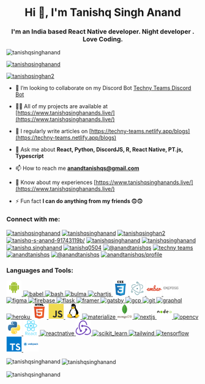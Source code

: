 <h1 align="center">Hi 👋, I'm Tanishq Singh Anand</h1>
<h3 align="center">I'm an India based React Native developer. Night developer . Love Coding.</h3>

<p align="left"> <img src="https://komarev.com/ghpvc/?username=tanishqsinghanand&label=Profile%20views&color=0e75b6&style=flat" alt="tanishqsinghanand" /> </p>

<p align="left"> <a href="https://github.com/ryo-ma/github-profile-trophy"><img src="https://github-profile-trophy.vercel.app/?username=tanishqsinghanand&margin-w=15&column=7&row=8" alt="tanishqsinghanand" /></a> </p>

<p align="left"> <a href="https://twitter.com/tanishqsinghan2" target="blank"><img src="https://img.shields.io/twitter/follow/tanishqsinghan2?logo=twitter&style=for-the-badge" alt="tanishqsinghan2" /></a> </p>

- 👯 I’m looking to collaborate on my Discord Bot [Techny Teams Discord Bot](mailto:anandtanishqs@gmail.com)

- 👨‍💻 All of my projects are available at [https://www.tanishqsinghanands.live/](https://www.tanishqsinghanands.live/)

- 📝 I regularly write articles on [https://techny-teams.netlify.app/blogs](https://techny-teams.netlify.app/blogs)

- 💬 Ask me about **React, Python, DiscordJS, R, React Native, PT.js, Typescript**

- 📫 How to reach me **anandtanishqs@gmail.com**

- 📄 Know about my experiences [https://www.tanishqsinghanands.live/](https://www.tanishqsinghanands.live/)

- ⚡ Fun fact **I can do anything from my friends 🙃🙃**

<h3 align="left">Connect with me:</h3>
<p align="left">
<a href="https://codepen.io/tanishqsinghanand" target="blank"><img align="center" src="https://raw.githubusercontent.com/rahuldkjain/github-profile-readme-generator/master/src/images/icons/Social/codepen.svg" alt="tanishqsinghanand" height="30" width="40" /></a>
<a href="https://dev.to/tanishqsinghanand" target="blank"><img align="center" src="https://cdn.jsdelivr.net/npm/simple-icons@3.0.1/icons/dev-dot-to.svg" alt="tanishqsinghanand" height="30" width="40" /></a>
<a href="https://twitter.com/tanishqsinghan2" target="blank"><img align="center" src="https://raw.githubusercontent.com/rahuldkjain/github-profile-readme-generator/master/src/images/icons/Social/twitter.svg" alt="tanishqsinghan2" height="30" width="40" /></a>
<a href="https://linkedin.com/in/tanishq-s-anand-91743119b/" target="blank"><img align="center" src="https://raw.githubusercontent.com/rahuldkjain/github-profile-readme-generator/master/src/images/icons/Social/linked-in-alt.svg" alt="tanishq-s-anand-91743119b/" height="30" width="40" /></a>
<a href="https://codesandbox.com/tanishqsinghanand" target="blank"><img align="center" src="https://cdn.jsdelivr.net/npm/simple-icons@3.0.1/icons/codesandbox.svg" alt="tanishqsinghanand" height="30" width="40" /></a>
<a href="https://kaggle.com/tanishqsinghanand" target="blank"><img align="center" src="https://raw.githubusercontent.com/rahuldkjain/github-profile-readme-generator/master/src/images/icons/Social/kaggle.svg" alt="tanishqsinghanand" height="30" width="40" /></a>
<a href="https://fb.com/tanishq.singhanand" target="blank"><img align="center" src="https://raw.githubusercontent.com/rahuldkjain/github-profile-readme-generator/master/src/images/icons/Social/facebook.svg" alt="tanishq.singhanand" height="30" width="40" /></a>
<a href="https://instagram.com/tanishq0504" target="blank"><img align="center" src="https://raw.githubusercontent.com/rahuldkjain/github-profile-readme-generator/master/src/images/icons/Social/instagram.svg" alt="tanishq0504" height="30" width="40" /></a>
<a href="https://medium.com/@anandtanishqs" target="blank"><img align="center" src="https://raw.githubusercontent.com/rahuldkjain/github-profile-readme-generator/master/src/images/icons/Social/medium.svg" alt="@anandtanishqs" height="30" width="40" /></a>
<a href="https://www.youtube.com/c/techny teams" target="blank"><img align="center" src="https://raw.githubusercontent.com/rahuldkjain/github-profile-readme-generator/master/src/images/icons/Social/youtube.svg" alt="techny teams" height="30" width="40" /></a>
<a href="https://www.hackerrank.com/anandtanishqs" target="blank"><img align="center" src="https://raw.githubusercontent.com/rahuldkjain/github-profile-readme-generator/master/src/images/icons/Social/hackerrank.svg" alt="anandtanishqs" height="30" width="40" /></a>
<a href="https://www.hackerearth.com/@anandtanishqs" target="blank"><img align="center" src="https://raw.githubusercontent.com/rahuldkjain/github-profile-readme-generator/master/src/images/icons/Social/hackerearth.svg" alt="@anandtanishqs" height="30" width="40" /></a>
<a href="https://auth.geeksforgeeks.org/user/anandtanishqs/profile" target="blank"><img align="center" src="https://raw.githubusercontent.com/rahuldkjain/github-profile-readme-generator/master/src/images/icons/Social/geeks-for-geeks.svg" alt="anandtanishqs/profile" height="30" width="40" /></a>
</p>

<h3 align="left">Languages and Tools:</h3>
<p align="left"> <a href="https://developer.android.com" target="_blank"> <img src="https://raw.githubusercontent.com/devicons/devicon/master/icons/android/android-original-wordmark.svg" alt="android" width="40" height="40"/> </a> <a href="https://babeljs.io/" target="_blank"> <img src="https://www.vectorlogo.zone/logos/babeljs/babeljs-icon.svg" alt="babel" width="40" height="40"/> </a> <a href="https://www.gnu.org/software/bash/" target="_blank"> <img src="https://www.vectorlogo.zone/logos/gnu_bash/gnu_bash-icon.svg" alt="bash" width="40" height="40"/> </a> <a href="https://bulma.io/" target="_blank"> <img src="https://raw.githubusercontent.com/gilbarbara/logos/804dc257b59e144eaca5bc6ffd16949752c6f789/logos/bulma.svg" alt="bulma" width="40" height="40"/> </a> <a href="https://www.chartjs.org" target="_blank"> <img src="https://www.chartjs.org/media/logo-title.svg" alt="chartjs" width="40" height="40"/> </a> <a href="https://www.w3schools.com/css/" target="_blank"> <img src="https://raw.githubusercontent.com/devicons/devicon/master/icons/css3/css3-original-wordmark.svg" alt="css3" width="40" height="40"/> </a> <a href="https://www.electronjs.org" target="_blank"> <img src="https://raw.githubusercontent.com/devicons/devicon/master/icons/electron/electron-original.svg" alt="electron" width="40" height="40"/> </a> <a href="https://emberjs.com/" target="_blank"> <img src="https://raw.githubusercontent.com/devicons/devicon/master/icons/ember/ember-original-wordmark.svg" alt="ember" width="40" height="40"/> </a> <a href="https://expressjs.com" target="_blank"> <img src="https://raw.githubusercontent.com/devicons/devicon/master/icons/express/express-original-wordmark.svg" alt="express" width="40" height="40"/> </a> <a href="https://www.figma.com/" target="_blank"> <img src="https://www.vectorlogo.zone/logos/figma/figma-icon.svg" alt="figma" width="40" height="40"/> </a> <a href="https://firebase.google.com/" target="_blank"> <img src="https://www.vectorlogo.zone/logos/firebase/firebase-icon.svg" alt="firebase" width="40" height="40"/> </a> <a href="https://flask.palletsprojects.com/" target="_blank"> <img src="https://www.vectorlogo.zone/logos/pocoo_flask/pocoo_flask-icon.svg" alt="flask" width="40" height="40"/> </a> <a href="https://www.framer.com/" target="_blank"> <img src="https://www.vectorlogo.zone/logos/framer/framer-icon.svg" alt="framer" width="40" height="40"/> </a> <a href="https://www.gatsbyjs.com/" target="_blank"> <img src="https://www.vectorlogo.zone/logos/gatsbyjs/gatsbyjs-icon.svg" alt="gatsby" width="40" height="40"/> </a> <a href="https://cloud.google.com" target="_blank"> <img src="https://www.vectorlogo.zone/logos/google_cloud/google_cloud-icon.svg" alt="gcp" width="40" height="40"/> </a> <a href="https://git-scm.com/" target="_blank"> <img src="https://www.vectorlogo.zone/logos/git-scm/git-scm-icon.svg" alt="git" width="40" height="40"/> </a> <a href="https://graphql.org" target="_blank"> <img src="https://www.vectorlogo.zone/logos/graphql/graphql-icon.svg" alt="graphql" width="40" height="40"/> </a> <a href="https://heroku.com" target="_blank"> <img src="https://www.vectorlogo.zone/logos/heroku/heroku-icon.svg" alt="heroku" width="40" height="40"/> </a> <a href="https://www.w3.org/html/" target="_blank"> <img src="https://raw.githubusercontent.com/devicons/devicon/master/icons/html5/html5-original-wordmark.svg" alt="html5" width="40" height="40"/> </a> <a href="https://developer.mozilla.org/en-US/docs/Web/JavaScript" target="_blank"> <img src="https://raw.githubusercontent.com/devicons/devicon/master/icons/javascript/javascript-original.svg" alt="javascript" width="40" height="40"/> </a> <a href="https://www.linux.org/" target="_blank"> <img src="https://raw.githubusercontent.com/devicons/devicon/master/icons/linux/linux-original.svg" alt="linux" width="40" height="40"/> </a> <a href="https://materializecss.com/" target="_blank"> <img src="https://raw.githubusercontent.com/prplx/svg-logos/5585531d45d294869c4eaab4d7cf2e9c167710a9/svg/materialize.svg" alt="materialize" width="40" height="40"/> </a> <a href="https://www.mongodb.com/" target="_blank"> <img src="https://raw.githubusercontent.com/devicons/devicon/master/icons/mongodb/mongodb-original-wordmark.svg" alt="mongodb" width="40" height="40"/> </a> <a href="https://nextjs.org/" target="_blank"> <img src="https://cdn.worldvectorlogo.com/logos/nextjs-3.svg" alt="nextjs" width="40" height="40"/> </a> <a href="https://nodejs.org" target="_blank"> <img src="https://raw.githubusercontent.com/devicons/devicon/master/icons/nodejs/nodejs-original-wordmark.svg" alt="nodejs" width="40" height="40"/> </a> <a href="https://opencv.org/" target="_blank"> <img src="https://www.vectorlogo.zone/logos/opencv/opencv-icon.svg" alt="opencv" width="40" height="40"/> </a> <a href="https://www.python.org" target="_blank"> <img src="https://raw.githubusercontent.com/devicons/devicon/master/icons/python/python-original.svg" alt="python" width="40" height="40"/> </a> <a href="https://reactjs.org/" target="_blank"> <img src="https://raw.githubusercontent.com/devicons/devicon/master/icons/react/react-original-wordmark.svg" alt="react" width="40" height="40"/> </a> <a href="https://reactnative.dev/" target="_blank"> <img src="https://reactnative.dev/img/header_logo.svg" alt="reactnative" width="40" height="40"/> </a> <a href="https://redux.js.org" target="_blank"> <img src="https://raw.githubusercontent.com/devicons/devicon/master/icons/redux/redux-original.svg" alt="redux" width="40" height="40"/> </a> <a href="https://scikit-learn.org/" target="_blank"> <img src="https://upload.wikimedia.org/wikipedia/commons/0/05/Scikit_learn_logo_small.svg" alt="scikit_learn" width="40" height="40"/> </a> <a href="https://tailwindcss.com/" target="_blank"> <img src="https://www.vectorlogo.zone/logos/tailwindcss/tailwindcss-icon.svg" alt="tailwind" width="40" height="40"/> </a> <a href="https://www.tensorflow.org" target="_blank"> <img src="https://www.vectorlogo.zone/logos/tensorflow/tensorflow-icon.svg" alt="tensorflow" width="40" height="40"/> </a> <a href="https://www.typescriptlang.org/" target="_blank"> <img src="https://raw.githubusercontent.com/devicons/devicon/master/icons/typescript/typescript-original.svg" alt="typescript" width="40" height="40"/> </a> <a href="https://webpack.js.org" target="_blank"> <img src="https://raw.githubusercontent.com/devicons/devicon/d00d0969292a6569d45b06d3f350f463a0107b0d/icons/webpack/webpack-original-wordmark.svg" alt="webpack" width="40" height="40"/> </a> </p>

<p><img align="left" src="https://github-readme-stats.vercel.app/api/top-langs?username=tanishqsinghanand&show_icons=true&locale=en&layout=compact" alt="tanishqsinghanand" /></p>

<p>&nbsp;<img align="center" src="https://github-readme-stats.vercel.app/api?username=tanishqsinghanand&show_icons=true&locale=en" alt="tanishqsinghanand" /></p>

<p><img align="center" src="https://github-readme-streak-stats.herokuapp.com/?user=tanishqsinghanand&" alt="tanishqsinghanand" /></p>

